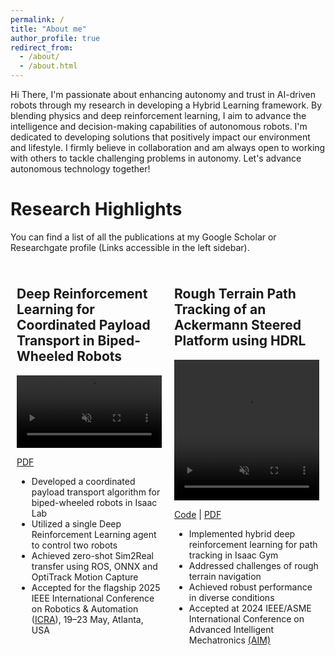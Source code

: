 ```yaml
---
permalink: /
title: "About me"
author_profile: true
redirect_from: 
  - /about/
  - /about.html
---
```


Hi There, I'm passionate about enhancing autonomy and trust in AI-driven robots through my research in developing a Hybrid Learning framework. By blending physics and deep reinforcement learning, I aim to advance the intelligence and decision-making capabilities of autonomous robots.
I'm dedicated to developing solutions that positively impact our environment and lifestyle. I firmly believe in collaboration and am always open to working with others to tackle challenging problems in autonomy.
Let's advance autonomous technology together!

Research Highlights
======
You can find a list of all the publications at my Google Scholar or Researchgate profile (Links accessible in the left sidebar).
<div style="display: flex; flex-wrap: wrap;">

  <!-- Project 1 -->
  <div style="flex: 1; margin: 10px;">
    <h2>Deep Reinforcement Learning for Coordinated Payload Transport in Biped-Wheeled Robots</h2>
    <video width="100%" controls autoplay loop muted>
      <source src="/files/dualdiablo.mp4" type="video/mp4">
      Your browser does not support the video tag.
    </video>
    <p>
      <a href="/files/DhruvM_CoordinatedPayload_Preprint_2024.pdf" target="_blank">PDF</a>
    </p>
    <ul>
      <li>Developed a coordinated payload transport algorithm for biped-wheeled robots in Isaac Lab</li>
      <li>Utilized a single Deep Reinforcement Learning agent to control two robots</li>
      <li>Achieved zero-shot Sim2Real transfer using ROS, ONNX and OptiTrack Motion Capture</li>
      <li>Accepted for the flagship 2025 IEEE International Conference on Robotics & Automation (<a href="https://2025.ieee-icra.org/" target="_blank">ICRA</a>), 19–23 May, Atlanta, USA</li>
    </ul>
  </div>

  <!-- Project 2 -->
  <div style="flex: 1; margin: 10px;">
    <h2>Rough Terrain Path Tracking of an Ackermann Steered Platform using HDRL</h2>
    <video width="100%" height="225" controls autoplay loop muted>
      <source src="/files/HDRL_BrandsHatch.mp4" type="video/mp4">
      Your browser does not support the video tag.
    </video>
    <p>
      <a href="https://github.com/dhruvkm2402/Hybrid_Deep_Reinforcement_Learning_RoughTerrain" target="_blank">Code</a> |
      <a href="/files/RoughTerrain_Ackerman_HybridDRL___Dhruv_Ameya_AIM2024_FinalV1.pdf" target="_blank">PDF</a>
    </p>
    <ul>
      <li>Implemented hybrid deep reinforcement learning for path tracking in Isaac Gym</li>
      <li>Addressed challenges of rough terrain navigation</li>
      <li>Achieved robust performance in diverse conditions</li>
      <li>Accepted at 2024 IEEE/ASME International Conference on Advanced Intelligent Mechatronics <a href="https://ieeexplore.ieee.org/abstract/document/10636992" target="_blank">(AIM)</a>
</li>
    </ul>
  </div>
